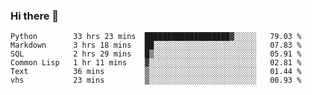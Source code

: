 ### Hi there 👋

<!--
**gustavkrist/gustavkrist** is a ✨ _special_ ✨ repository because its `README.md` (this file) appears on your GitHub profile.

Here are some ideas to get you started:

- 🔭 I’m currently working on ...
- 🌱 I’m currently learning ...
- 👯 I’m looking to collaborate on ...
- 🤔 I’m looking for help with ...
- 💬 Ask me about ...
- 📫 How to reach me: ...
- 😄 Pronouns: ...
- ⚡ Fun fact: ...
-->

<!--START_SECTION:waka-->

```text
Python        33 hrs 23 mins  ███████████████████▓░░░░░   79.03 %
Markdown      3 hrs 18 mins   ██░░░░░░░░░░░░░░░░░░░░░░░   07.83 %
SQL           2 hrs 29 mins   █▒░░░░░░░░░░░░░░░░░░░░░░░   05.91 %
Common Lisp   1 hr 11 mins    ▓░░░░░░░░░░░░░░░░░░░░░░░░   02.81 %
Text          36 mins         ▒░░░░░░░░░░░░░░░░░░░░░░░░   01.44 %
vhs           23 mins         ▒░░░░░░░░░░░░░░░░░░░░░░░░   00.93 %
```

<!--END_SECTION:waka-->
